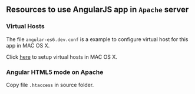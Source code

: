 ## Resources to use AngularJS app in `Apache` server

### Virtual Hosts

The file `angular-es6.dev.conf` is a example to configure virtual host for this app in MAC OS X.

Click [here](http://jason.pureconcepts.net/2014/11/configure-apache-virtualhost-mac-os-x/) to setup virtual hosts in MAC OS X.

### Angular HTML5 mode on Apache

Copy file `.htaccess` in source folder.